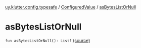 [uy.klutter.config.typesafe](../index.md) / [ConfiguredValue](index.md) / [asBytesListOrNull](.)


# asBytesListOrNull
<code>fun asBytesListOrNull(): List<Long>?</code> [(source)](https://github.com/kohesive/klutter/blob/master/config-typesafe-jdk6/src/main/kotlin/uy/klutter/config/typesafe/TypesafeConfig_Ext.kt#L104)<br/>

